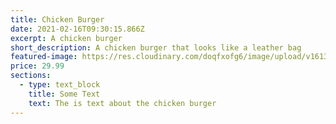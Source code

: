 ```yaml
---
title: Chicken Burger
date: 2021-02-16T09:30:15.866Z
excerpt: A chicken burger
short_description: A chicken burger that looks like a leather bag
featured-image: https://res.cloudinary.com/doqfxofg6/image/upload/v1613035100/samples/ecommerce/leather-bag-gray.jpg
price: 29.99
sections:
  - type: text_block
    title: Some Text
    text: The is text about the chicken burger
---
```

